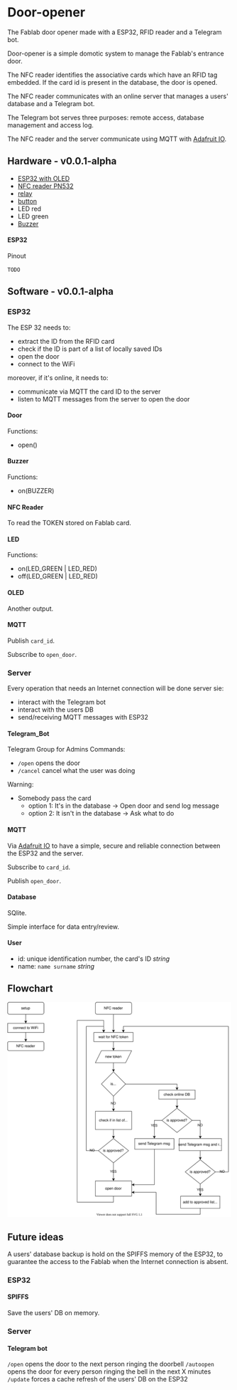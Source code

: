 # Door-opener
The Fablab door opener made with a ESP32, RFID reader and a Telegram bot.

Door-opener is a simple domotic system to manage the Fablab's entrance door.

The NFC reader identifies the associative cards which have an RFID tag embedded. If the card id is present in the database, the door is opened.

The NFC reader communicates with an online server that manages a users' database and a Telegram bot.

The Telegram bot serves three purposes: remote access, database management and access log.

The NFC reader and the server communicate using MQTT with [Adafruit IO](https://io.adafruit.com/).

## Hardware - v0.0.1-alpha
- [ESP32 with OLED](https://www.amazon.it/ILS-Arduino-Bluetooth-ESP-32S-ESP8266/dp/B0769HNFTP/)
- [NFC reader PN532](https://www.amazon.it/ICQUANZX-Communication-Arduino-Raspberry-Android/dp/B07VT431QZ/)
- [relay](https://www.amazon.it/ARCELI-KY-019-Channel-Module-arduino/dp/B07BVXT1ZK/)
- [button](https://www.amazon.it/Coolais-interruttore-momentaneo-impermeabile-confezione/dp/B07L4LSXNR)
- LED red
- LED green
- [Buzzer](https://www.amazon.it/ARCELI-elettronico-Magnetico-Continuo-Confezione/dp/B07RDHNT1P/)

#### ESP32
Pinout 

    TODO

## Software - v0.0.1-alpha

### ESP32
The ESP 32 needs to:
- extract the ID from the RFID card
- check if the ID is part of a list of locally saved IDs
- open the door
- connect to the WiFi

moreover, if it's online, it needs to:
- communicate via MQTT the card ID to the server
- listen to MQTT messages from the server to open the door

#### Door
Functions:
- open()

#### Buzzer
Functions:
- on(BUZZER)

#### NFC Reader
To read the TOKEN stored on Fablab card.

#### LED 
Functions:
- on(LED_GREEN | LED_RED)
- off(LED_GREEN | LED_RED)

#### OLED
Another output.

#### MQTT
Publish `card_id`.

Subscribe to `open_door`.

### Server
Every operation that needs an Internet connection will be done server sie:
- interact with the Telegram bot
- interact with the users DB
- send/receiving MQTT messages with ESP32

#### Telegram_Bot
Telegram Group for Admins
Commands:
- `/open` opens the door
- `/cancel` cancel what the user was doing

Warning:
- Somebody pass the card
  - option 1: It's in the database -> Open door and send log message
  - option 2: It isn't in the database -> Ask what to do 

#### MQTT
Via [Adafruit IO](https://io.adafruit.com/) to have a simple, secure and reliable connection between the ESP32 and the server.

Subscribe to `card_id`.

Publish `open_door`.

#### Database
SQlite.

Simple interface for data entry/review.

#### User
- id: unique identification number, the card's ID _string_
- name: `name surname` _string_

## Flowchart

![Flowchart](docs/flowchart.svg)

## Future ideas

A users' database backup is hold on the SPIFFS memory of the ESP32, to guarantee the access to the Fablab when the Internet connection is absent.

### ESP32

#### SPIFFS
Save the users' DB on memory.

### Server

#### Telegram bot

`/open` opens the door to the next person ringing the doorbell
`/autoopen` opens the door for every person ringing the bell in the next X minutes
`/update` forces a cache refresh of the users' DB on the ESP32

